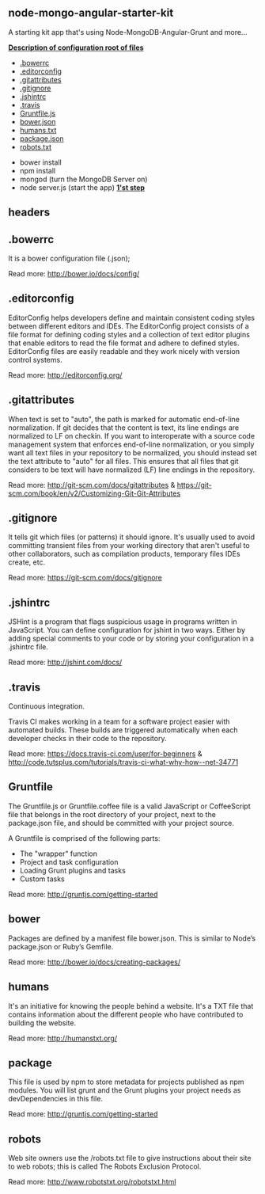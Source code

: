 ## node-mongo-angular-starter-kit
A starting kit app that's using Node-MongoDB-Angular-Grunt and more...

**[Description of configuration root of files](#headers)**
* [.bowerrc](#bowerrc)
* [.editorconfig](#editorconfig)
* [.gitattributes](#gitattributes)
* [.gitignore](#gitignore)
* [.jshintrc](#jshintrc)
* [.travis](#travis)
* [Gruntfile.js](#gruntfile)
* [bower.json](#bower)
* [humans.txt](#humans)
* [package.json](#package)
* [robots.txt](#robots)
- bower install
- npm install
- mongod (turn the MongoDB Server on)
- node server.js (start the app)
**[1'st step](#firststep)**





## headers
## .bowerrc
It is a bower configuration file (.json); 

Read more: http://bower.io/docs/config/

## .editorconfig
EditorConfig helps developers define and maintain consistent coding styles between different editors and IDEs. The EditorConfig project consists of a file format for defining coding styles and a collection of text editor plugins that enable editors to read the file format and adhere to defined styles. EditorConfig files are easily readable and they work nicely with version control systems.

Read more: http://editorconfig.org/

## .gitattributes
When text is set to "auto", the path is marked for automatic end-of-line normalization. If git decides that the content is text, its line endings are normalized to LF on checkin.
If you want to interoperate with a source code management system that enforces end-of-line normalization, or you simply want all text files in your repository to be normalized, you should instead set the text attribute to "auto" for all files.
This ensures that all files that git considers to be text will have normalized (LF) line endings in the repository.

Read more: http://git-scm.com/docs/gitattributes & https://git-scm.com/book/en/v2/Customizing-Git-Git-Attributes

## .gitignore
It tells git which files (or patterns) it should ignore. It's usually used to avoid committing transient files from your working directory that aren't useful to other collaborators, such as compilation products, temporary files IDEs create, etc.

Read more: https://git-scm.com/docs/gitignore

## .jshintrc
JSHint is a program that flags suspicious usage in programs written in JavaScript.
You can define configuration for jshint in two ways. Either by adding special comments to your code or by storing your configuration in a .jshintrc file. 

Read more: http://jshint.com/docs/

## .travis
Continuous integration.

Travis CI makes working in a team for a software project easier with automated builds. These builds are triggered automatically when each developer checks in their code to the repository.

Read more: https://docs.travis-ci.com/user/for-beginners & http://code.tutsplus.com/tutorials/travis-ci-what-why-how--net-34771

## Gruntfile
The Gruntfile.js or Gruntfile.coffee file is a valid JavaScript or CoffeeScript file that belongs in the root directory of your project, next to the package.json file, and should be committed with your project source.

A Gruntfile is comprised of the following parts:

- The "wrapper" function
- Project and task configuration
- Loading Grunt plugins and tasks
- Custom tasks

Read more: http://gruntjs.com/getting-started

## bower
Packages are defined by a manifest file bower.json. This is similar to Node’s package.json or Ruby’s Gemfile.

Read more: http://bower.io/docs/creating-packages/

## humans
It's an initiative for knowing the people behind a website. It's a TXT file that contains information about the different people who have contributed to building the website.

Read more: http://humanstxt.org/

## package
This file is used by npm to store metadata for projects published as npm modules. You will list grunt and the Grunt plugins your project needs as devDependencies in this file.

Read more: http://gruntjs.com/getting-started

## robots
Web site owners use the /robots.txt file to give instructions about their site to web robots; this is called The Robots Exclusion Protocol.

Read more: http://www.robotstxt.org/robotstxt.html
